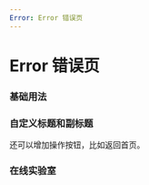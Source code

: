 ```yaml
---
Error: Error 错误页
---
```

# Error 错误页

### 基础用法
<ClientOnly>
<block-error-demo blockName="defaultError" onlineDemo="https://codepen.io/w3cmark/pen/PoYByRE"/>
</ClientOnly>

### 自定义标题和副标题
还可以增加操作按钮，比如返回首页。
<ClientOnly>
<block-error-demo blockName="buttonError" onlineDemo="https://codepen.io/w3cmark/pen/MWgBPVR"/>
</ClientOnly>

### 在线实验室
<ClientOnly>
<ams-config name="error" type="block"/>
</ClientOnly>

